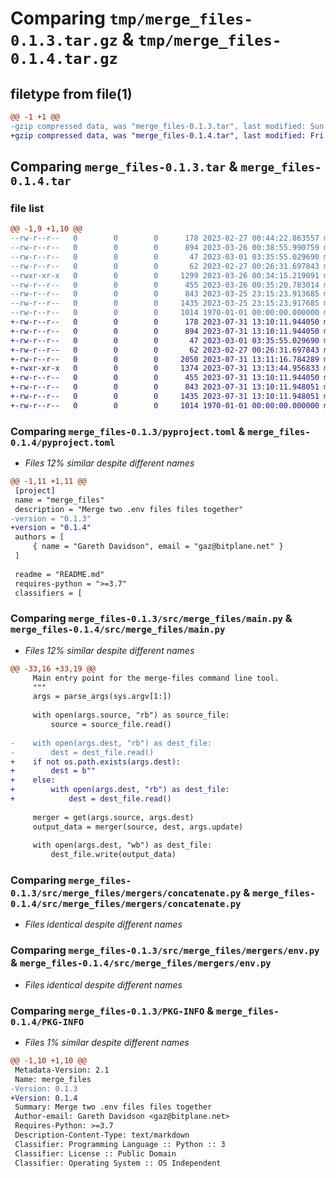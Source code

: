 # Comparing `tmp/merge_files-0.1.3.tar.gz` & `tmp/merge_files-0.1.4.tar.gz`

## filetype from file(1)

```diff
@@ -1 +1 @@
-gzip compressed data, was "merge_files-0.1.3.tar", last modified: Sun Mar 26 00:48:48 2023, max compression
+gzip compressed data, was "merge_files-0.1.4.tar", last modified: Fri Jan  1 00:00:00 2016, max compression
```

## Comparing `merge_files-0.1.3.tar` & `merge_files-0.1.4.tar`

### file list

```diff
@@ -1,9 +1,10 @@
--rw-r--r--   0        0        0      178 2023-02-27 00:44:22.863557 merge_files-0.1.3/README.md
--rw-r--r--   0        0        0      894 2023-03-26 00:38:55.990759 merge_files-0.1.3/pyproject.toml
--rw-r--r--   0        0        0       47 2023-03-01 03:35:55.029690 merge_files-0.1.3/src/merge_files/__init__.py
--rw-r--r--   0        0        0       62 2023-02-27 00:26:31.697843 merge_files-0.1.3/src/merge_files/__main__.py
--rwxr-xr-x   0        0        0     1299 2023-03-26 00:34:15.219091 merge_files-0.1.3/src/merge_files/main.py
--rw-r--r--   0        0        0      455 2023-03-26 00:35:20.783014 merge_files-0.1.3/src/merge_files/mergers/__init__.py
--rw-r--r--   0        0        0      843 2023-03-25 23:15:23.913685 merge_files-0.1.3/src/merge_files/mergers/concatenate.py
--rw-r--r--   0        0        0     1435 2023-03-25 23:15:23.917685 merge_files-0.1.3/src/merge_files/mergers/env.py
--rw-r--r--   0        0        0     1014 1970-01-01 00:00:00.000000 merge_files-0.1.3/PKG-INFO
+-rw-r--r--   0        0        0      178 2023-07-31 13:10:11.944050 merge_files-0.1.4/README.md
+-rw-r--r--   0        0        0      894 2023-07-31 13:10:11.944050 merge_files-0.1.4/pyproject.toml
+-rw-r--r--   0        0        0       47 2023-03-01 03:35:55.029690 merge_files-0.1.4/src/merge_files/__init__.py
+-rw-r--r--   0        0        0       62 2023-02-27 00:26:31.697843 merge_files-0.1.4/src/merge_files/__main__.py
+-rw-r--r--   0        0        0     2050 2023-07-31 13:11:16.784289 merge_files-0.1.4/src/merge_files/format/file/binary.py
+-rwxr-xr-x   0        0        0     1374 2023-07-31 13:13:44.956833 merge_files-0.1.4/src/merge_files/main.py
+-rw-r--r--   0        0        0      455 2023-07-31 13:10:11.944050 merge_files-0.1.4/src/merge_files/mergers/__init__.py
+-rw-r--r--   0        0        0      843 2023-07-31 13:10:11.948051 merge_files-0.1.4/src/merge_files/mergers/concatenate.py
+-rw-r--r--   0        0        0     1435 2023-07-31 13:10:11.948051 merge_files-0.1.4/src/merge_files/mergers/env.py
+-rw-r--r--   0        0        0     1014 1970-01-01 00:00:00.000000 merge_files-0.1.4/PKG-INFO
```

### Comparing `merge_files-0.1.3/pyproject.toml` & `merge_files-0.1.4/pyproject.toml`

 * *Files 12% similar despite different names*

```diff
@@ -1,11 +1,11 @@
 [project]
 name = "merge_files"
 description = "Merge two .env files files together"
-version = "0.1.3"
+version = "0.1.4"
 authors = [
     { name = "Gareth Davidson", email = "gaz@bitplane.net" }
 ]
 
 readme = "README.md"
 requires-python = ">=3.7"
 classifiers = [
```

### Comparing `merge_files-0.1.3/src/merge_files/main.py` & `merge_files-0.1.4/src/merge_files/main.py`

 * *Files 12% similar despite different names*

```diff
@@ -33,16 +33,19 @@
     Main entry point for the merge-files command line tool.
     """
     args = parse_args(sys.argv[1:])
 
     with open(args.source, "rb") as source_file:
         source = source_file.read()
 
-    with open(args.dest, "rb") as dest_file:
-        dest = dest_file.read()
+    if not os.path.exists(args.dest):
+        dest = b""
+    else:
+        with open(args.dest, "rb") as dest_file:
+            dest = dest_file.read()
 
     merger = get(args.source, args.dest)
     output_data = merger(source, dest, args.update)
 
     with open(args.dest, "wb") as dest_file:
         dest_file.write(output_data)
```

### Comparing `merge_files-0.1.3/src/merge_files/mergers/concatenate.py` & `merge_files-0.1.4/src/merge_files/mergers/concatenate.py`

 * *Files identical despite different names*

### Comparing `merge_files-0.1.3/src/merge_files/mergers/env.py` & `merge_files-0.1.4/src/merge_files/mergers/env.py`

 * *Files identical despite different names*

### Comparing `merge_files-0.1.3/PKG-INFO` & `merge_files-0.1.4/PKG-INFO`

 * *Files 1% similar despite different names*

```diff
@@ -1,10 +1,10 @@
 Metadata-Version: 2.1
 Name: merge_files
-Version: 0.1.3
+Version: 0.1.4
 Summary: Merge two .env files files together
 Author-email: Gareth Davidson <gaz@bitplane.net>
 Requires-Python: >=3.7
 Description-Content-Type: text/markdown
 Classifier: Programming Language :: Python :: 3
 Classifier: License :: Public Domain
 Classifier: Operating System :: OS Independent
```

